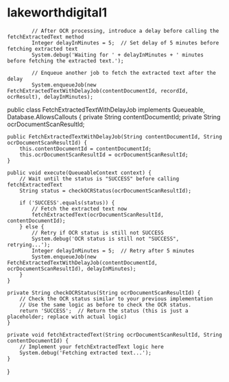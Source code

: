 # lakeworthdigital1


            // After OCR processing, introduce a delay before calling the fetchExtractedText method
            Integer delayInMinutes = 5;  // Set delay of 5 minutes before fetching extracted text
            System.debug('Waiting for ' + delayInMinutes + ' minutes before fetching the extracted text.');
            
            // Enqueue another job to fetch the extracted text after the delay
            System.enqueueJob(new FetchExtractedTextWithDelayJob(contentDocumentId, recordId, ocrResult), delayInMinutes);





public class FetchExtractedTextWithDelayJob implements Queueable, Database.AllowsCallouts {
    private String contentDocumentId;
    private String ocrDocumentScanResultId;

    public FetchExtractedTextWithDelayJob(String contentDocumentId, String ocrDocumentScanResultId) {
        this.contentDocumentId = contentDocumentId;
        this.ocrDocumentScanResultId = ocrDocumentScanResultId;
    }

    public void execute(QueueableContext context) {
        // Wait until the status is "SUCCESS" before calling fetchExtractedText
        String status = checkOCRStatus(ocrDocumentScanResultId);

        if ('SUCCESS'.equals(status)) {
            // Fetch the extracted text now
            fetchExtractedText(ocrDocumentScanResultId, contentDocumentId);
        } else {
            // Retry if OCR status is still not SUCCESS
            System.debug('OCR status is still not "SUCCESS", retrying...');
            Integer delayInMinutes = 5;  // Retry after 5 minutes
            System.enqueueJob(new FetchExtractedTextWithDelayJob(contentDocumentId, ocrDocumentScanResultId), delayInMinutes);
        }
    }

    private String checkOCRStatus(String ocrDocumentScanResultId) {
        // Check the OCR status similar to your previous implementation
        // Use the same logic as before to check the OCR status.
        return 'SUCCESS';  // Return the status (this is just a placeholder; replace with actual logic)
    }

    private void fetchExtractedText(String ocrDocumentScanResultId, String contentDocumentId) {
        // Implement your fetchExtractedText logic here
        System.debug('Fetching extracted text...');
    }
}
